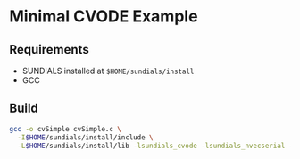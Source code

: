 # Minimal CVODE Example

## Requirements
- SUNDIALS installed at `$HOME/sundials/install`
- GCC

## Build
```bash
gcc -o cvSimple cvSimple.c \
  -I$HOME/sundials/install/include \
  -L$HOME/sundials/install/lib -lsundials_cvode -lsundials_nvecserial -lsundials_core -lm
